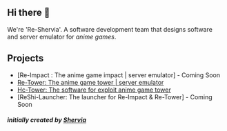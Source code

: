 ## Hi there 👋
We're 'Re-Shervia'. A software development team that designs software and server emulator for *anime games*.

## Projects
- [Re-Impact : The anime game impact | server emulator] - Coming Soon
- [Re-Tower: The anime game tower | server emulator](https://github.com/Re-Shervia/Re-Tower)
- [Hc-Tower: The software for exploit anime game tower](https://github.com/Re-Shervia/HC-Tower)
- [ReShi-Launcher: The launcher for Re-Impact & Re-Tower] - Coming Soon

#### *initially created by [Shervia](https://discordapp.com/users/349874541784334337/)*
